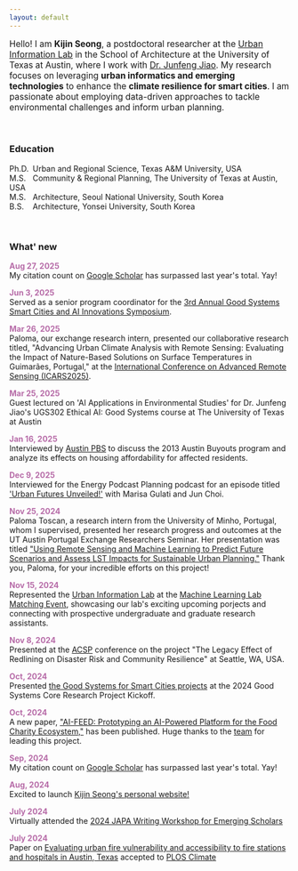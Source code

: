 ```yaml
---
layout: default
---
```


<p style="font-size:110%;">Hello! I am <b>Kijin Seong</b>, a postdoctoral researcher at the <a href="https://www.urbaninfolab.com/" target="_blank">Urban Information Lab</a> in the School of Architecture at the University of Texas at Austin, where I work with <a href="https://soa.utexas.edu/faculty/junfeng-jiao/" target="_blank">Dr. Junfeng Jiao</a>. My research focuses on leveraging <b>urban informatics and emerging technologies</b> to enhance the <b>climate resilience for smart cities</b>. I am passionate about employing data-driven approaches to tackle environmental challenges and inform urban planning.</p>

<br />

### Education 
<p>
<span style="display:inline-block; width: 42px;">Ph.D.</span>Urban and Regional Science, Texas A&M University, USA<br />
<span style="display:inline-block; width: 42px;">M.S.</span>Community & Regional Planning, The University of Texas at Austin, USA<br />
<span style="display:inline-block; width: 42px;">M.S.</span>Architecture, Seoul National University, South Korea<br />
<span style="display:inline-block; width: 42px;">B.S.</span>Architecture, Yonsei University, South Korea
</p>

<br />
        
### What' new
<p>
  <strong style="color: #b76ca8;">Aug 27, 2025</strong><br />
  My citation count on <a href="https://scholar.google.com/citations?hl=en&user=GcRv_SUAAAAJ&view_op=list_works&sortby=pubdate/" target="_blank">Google Scholar</a> has surpassed last year's total. Yay!  
</p>

<p>
  <strong style="color: #b76ca8;">Jun 3, 2025</strong><br />
  Served as a senior program coordinator for the <a href="https://gssmartcitiessymp06-03.splashthat.com/" target="_blank">3rd Annual Good Systems Smart Cities and AI Innovations Symposium</a>.
</p>

<p>
  <strong style="color: #b76ca8;">Mar 26, 2025</strong><br />
  Paloma, our exchange research intern, presented our collaborative research titled, "Advancing Urban Climate Analysis with Remote Sensing: Evaluating the Impact of Nature-Based Solutions on Surface Temperatures in Guimarães, Portugal," at the 
  <a href="https://sciforum.net/event/ICARS2025" target="_blank">International Conference on Advanced Remote Sensing (ICARS2025)</a>.  
</p>

<p>
  <strong style="color: #b76ca8;">Mar 25, 2025</strong><br />
  Guest lectured on 'AI Applications in Environmental Studies' for Dr. Junfeng Jiao's UGS302 Ethical AI: Good Systems course at The University of Texas at Austin
</p>

<p>
  <strong style="color: #b76ca8;">Jan 16, 2025</strong><br />
  Interviewed by <a href="https://www.pbs.org/video/wildfire-risk-flood-buyout-program-san7sx/" target="_blank">Austin PBS</a> to discuss the 2013 Austin Buyouts program and analyze its effects on housing affordability for affected residents. 
</p>

<p>
  <strong style="color: #b76ca8;">Dec 9, 2025</strong><br />
  Interviewed for the Energy Podcast Planning podcast for an episode titled <a href="../files/Audios/UrbanFuturesUnveiled-MarisaGulati_JunChoi.mp3" target="_blank">'Urban Futures Unveiled!'</a> with Marisa Gulati and Jun Choi. 
</p>

<p>
  <strong style="color: #b76ca8;">Nov 25, 2024</strong><br />
  Paloma Toscan, a research intern from the University of Minho, Portugal, whom I supervised, presented her research progress and outcomes at the UT Austin Portugal Exchange Researchers Seminar. Her presentation was titled <a href="https://www.urbaninfolab.com/paloma-carollo-toscan-a-visiting-phd-student-has-completed-her-exchange-program-at-uil" target="_blank">"Using Remote Sensing and Machine Learning to Predict Future Scenarios and Assess LST Impacts for Sustainable Urban Planning."</a> Thank you, Paloma, for your incredible efforts on this project!
</p>

<p>
  <strong style="color: #b76ca8;">Nov 15, 2024</strong><br />
  Represented the <a href="https://www.urbaninfolab.com/" target="_blank">Urban Information Lab</a> at the <a href="https://ml.utexas.edu/news/2024/machine-learning-lab-matching-event" target="_blank">Machine Learning Lab Matching Event</a>, showcasing our lab's exciting upcoming porjects and connecting with prospective undergraduate and graduate research assistants. 
</p>

<p>
  <strong style="color: #b76ca8;">Nov 8, 2024</strong><br />
  Presented at the <a href="https://www.acsp.org/page/ConfArchive2023-2024" target="_blank">ACSP</a> conference on the project "The Legacy Effect of Redlining on Disaster Risk and Community Resilience" at Seattle, WA, USA.  
</p>

<p>
  <strong style="color: #b76ca8;">Oct, 2024</strong><br />
  Presented <a href="https://bridgingbarriers.utexas.edu/good-systems/projects/a-good-system-for-smart-cities" target="_blank">the Good Systems for Smart Cities projects</a> at the 2024 Good Systems Core Research Project Kickoff.  
</p>

<p>
  <strong style="color: #b76ca8;">Oct, 2024</strong><br />
  A new paper, <a href="https://link.springer.com/article/10.1007/s44196-024-00656-9" target="_blank">"AI-FEED: Prototyping an AI-Powered Platform for the Food Charity Ecosystem,"</a> has been published. Huge thanks to the <a href="https://ai-feed.ai/team.html" target="_blank">team</a> for leading this project.  
</p>

<p>
  <strong style="color: #b76ca8;">Sep, 2024</strong><br />
  My citation count on <a href="https://scholar.google.com/citations?hl=en&user=GcRv_SUAAAAJ&view_op=list_works&sortby=pubdate/" target="_blank">Google Scholar</a> has surpassed last year's total. Yay!  
</p>

<p>
  <strong style="color: #b76ca8;">Aug, 2024</strong><br />
  Excited to launch <a href="http://kijinseong.github.io/" target="_blank">Kijin Seong's personal website!</a>  
</p>

<p>
  <strong style="color: #b76ca8;">July 2024</strong><br />
  Virtually attended the <a href="/files/Documents/2024-JAPA-Writing-Workshop-for-Emerging-Scholarsv2.pdf" target="_blank">2024 JAPA Writing Workshop for Emerging Scholars</a>
</p>

<p>
  <strong style="color: #b76ca8;">July 2024</strong><br />
  Paper on <a href="https://doi.org/10.1371/journal.pclm.0000448" target="_blank">Evaluating urban fire vulnerability and accessibility to fire stations and hospitals in Austin, Texas</a> accepted to <a href="https://journals.plos.org/climate/" target="_blank">PLOS Climate</a> 
</p>



[def]: files/Documents/2024-JAPA-Writing-Workshop-for-Emerging-Scholarsv2.pd